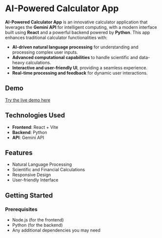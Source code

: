# AI-Powered Calculator App

**AI-Powered Calculator App** is an innovative calculator application that leverages the **Gemini API** for intelligent computing, with a modern interface built using **React** and a powerful backend powered by **Python**. This app enhances traditional calculator functionalities with:

- **AI-driven natural language processing** for understanding and processing complex user inputs.
- **Advanced computational capabilities** to handle scientific and data-heavy calculations.
- **Interactive and user-friendly UI**, providing a seamless experience.
- **Real-time processing and feedback** for dynamic user interactions.

## Demo
[Try the live demo here](https://calc-fe.vercel.app/) 

## Technologies Used
- **Frontend**: React + Vite
- **Backend**: Python
- **API**: Gemini API

## Features
- Natural Language Processing
- Scientific and Financial Calculations
- Responsive Design
- User-friendly Interface

## Getting Started

### Prerequisites
- Node.js (for the frontend)
- Python (for the backend)
- Any additional dependencies you may need
